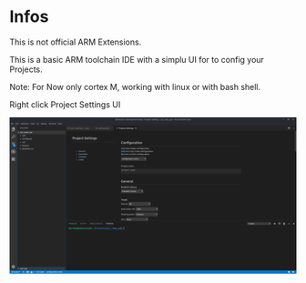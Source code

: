 # Infos

This is not official ARM Extensions.

This is a basic ARM toolchain IDE with a simplu UI for to config your Projects.

Note: For Now only cortex M, working with linux or with bash shell. 

Right click Project Settings UI

![Project Settings](ps.png)